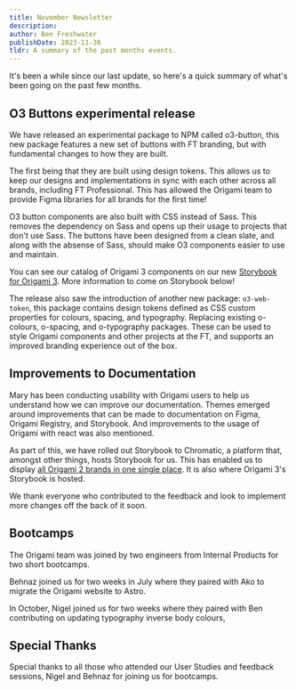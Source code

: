 ```yaml
---
title: November Newsletter
description:
author: Ben Freshwater
publishDate: 2023-11-30
tldr: A summary of the past months events.
---
```


It's been a while since our last update, so here's a quick summary of what's been going on the past few months.

## O3 Buttons experimental release

We have released an experimental package to NPM called o3-button, this new package features a new set of buttons with FT branding, but with fundamental changes to how they are built.

The first being that they are built using design tokens. This allows us to keep our designs and implementations in sync with each other across all brands, including FT Professional. This has allowed the Origami team to provide Figma libraries for all brands for the first time!

O3 button components are also built with CSS instead of Sass. This removes the dependency on Sass and opens up their usage to projects that don't use Sass. The buttons have been designed from a clean slate, and along with the absense of Sass, should make O3 components easier to use and maintain.

You can see our catalog of Origami 3 components on our new [Storybook for Origami 3](https://main--64faf6b1815b6c0106f82e74.chromatic.com/). More information to come on Storybook below!

The release also saw the introduction of another new package: `o3-web-token`, this package contains design tokens defined as CSS custom properties for colours, spacing, and typography. Replacing existing o-colours, o-spacing, and o-typography packages. These can be used to style Origami components and other projects at the FT, and supports an improved branding experience out of the box.

## Improvements to Documentation

Mary has been conducting usability with Origami users to help us understand how we can improve our documentation. Themes emerged around improvements that can be made to documentation on Figma, Origami Registry, and Storybook. And improvements to the usage of Origami with react was also mentioned.

As part of this, we have rolled out Storybook to Chromatic, a platform that, amongst other things, hosts Storybook for us. This has enabled us to display [all Origami 2 brands in one single place](https://main--655f72ec522e424302dc6201.chromatic.com/?path=/docs/origami-2--docs). It is also where Origami 3's Storybook is hosted.

We thank everyone who contributed to the feedback and look to implement more changes off the back of it soon.

## Bootcamps

The Origami team was joined by two engineers from Internal Products for two short bootcamps.

Behnaz joined us for two weeks in July where they paired with Ako to migrate the Origami website to Astro.

In October, Nigel joined us for two weeks where they paired with Ben contributing on updating typography inverse body colours,

## Special Thanks

Special thanks to all those who attended our User Studies and feedback sessions, Nigel and Behnaz for joining us for bootcamps.
